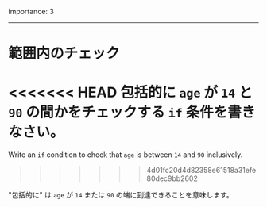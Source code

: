 importance: 3

---

# 範囲内のチェック

<<<<<<< HEAD
包括的に `age` が `14` と `90` の間かをチェックする `if` 条件を書きなさい。
=======
Write an `if` condition to check that `age` is between `14` and `90` inclusively.
>>>>>>> 4d01fc20d4d82358e61518a31efe80dec9bb2602

"包括的に" は `age` が `14` または `90` の端に到達できることを意味します。

